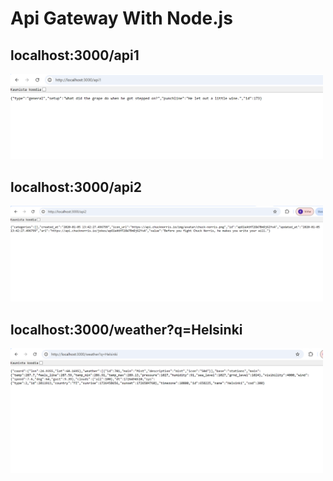 # Api Gateway With Node.js

## localhost:3000/api1

<img src="screenshots/screenshot_api1.png" alt="api1" width="500"/>

## localhost:3000/api2

<img src="screenshots/screenshot_api2.png" alt="api2" width="500"/>

## localhost:3000/weather?q=Helsinki

<img src="screenshots/screenshot_weatherapi.png" alt="weather-api" width="500"/>
